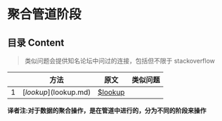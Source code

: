# 聚合管道阶段

## 目录 Content

> 类似问题会提供知名论坛中问过的连接，包括但不限于 stackoverflow

||方法|原文|类似问题|
|---|---|---|---|
|1|[$lookup]($lookup.md)|[$lookup](https://docs.mongodb.com/manual/reference/operator/aggregation/lookup/)|

**译者注:对于数据的聚合操作，是在管道中进行的，分为不同的阶段来操作**
